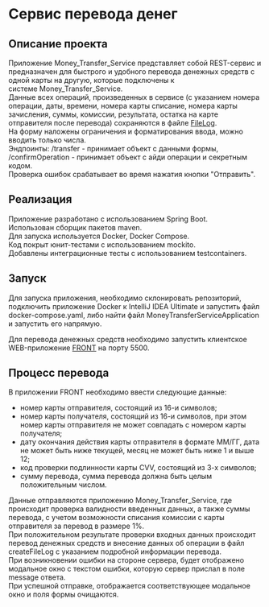 # Сервис перевода денег

## Описание проекта
Приложение Money_Transfer_Service представляет собой REST-сервис и предназначен для быстрого и удобного перевода денежных средств с одной карты на другую, которые подключены к системе Money_Transfer_Service.\
Данные всех операций, произведенных в сервисе (с указанием номера операции, даты, времени, номера карты списание, номера карты зачисления, суммы, комиссии, результата, остатка на карте отправителя после перевода) сохраняются в файле [FileLog](https://github.com/VioK0709/Money_Transfer_Service_App/blob/main/FileLog).\
На форму наложены ограничения и форматирования ввода, можно вводить только числа.\
Эндпоинты: /transfer - принимает объект с данными формы, /confirmOperation - принимает объект с айди операции и секретным кодом.\
Проверка ошибок срабатывает во время нажатия кнопки "Отправить".

## Реализация
Приложение разработано с использованием Spring Boot.\
Использован сборщик пакетов maven.\
Для запуска используется Docker, Docker Compose.\
Код покрыт юнит-тестами с использованием mockito.\
Добавлены интеграционные тесты с использованием testcontainers.

## Запуск
Для запуска приложения, необходимо склонировать репозиторий, подключить приложение Docker к IntelliJ IDEA Ultimate и запустить файл docker-compose.yaml, либо найти файл MoneyTransferServiceApplication и запустить его напрямую.

Для перевода денежных средств необходимо запустить клиентское WEB-приложение [FRONT](https://serp-ya.github.io/card-transfer/) на порту 5500.

## Процесс перевода
В приложении FRONT необходимо ввести следующие данные:
* номер карты отправителя, состоящий из 16-и символов;
* номер карты получателя, состоящий из 16-и символов, при этом номер карты отправителя не может совпадать с номером карты получателя;
* дату окончания действия карты отправителя в формате ММ/ГГ, дата не может быть ниже текущей, месяц не может быть ниже 1 и выше 12;
* код проверки подлинности карты CVV, состоящий из 3-х символов;
* сумму перевода, сумма перевода должна быть целым положительным числом.

Данные отправляются приложению Money_Transfer_Service, где происходит проверка валидности введенных данных, а также суммы перевода, с учетом возможности списания комиссии с карты отправителя за перевод в размере 1%.\
При положительном результате проверки входных данных происходит перевод денежных средств и внесение данных об операции в файл createFileLog с указанием подробной информации перевода.\
При возникновении ошибки на стороне сервера, будет отображено модальное окно с текстом ошибки, которую сервер прислал в поле message ответа.\
При успешной отправке, отображается соответствующее модальное окно и поля формы очищаются.
